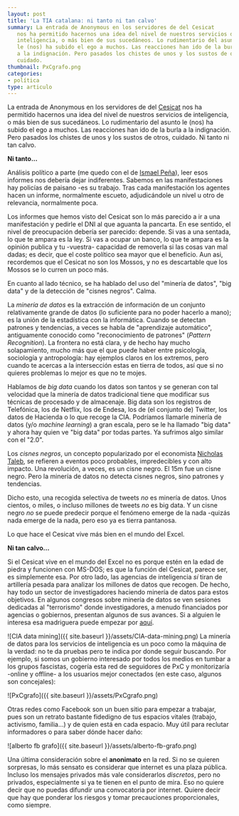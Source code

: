 ```yaml
---
layout: post
title: 'La TIA catalana: ni tanto ni tan calvo'
summary: La entrada de Anonymous en los servidores de del Cesicat 
   nos ha permitido hacernos una idea del nivel de nuestros servicios de 
   inteligencia, o más bien de sus sucedáneos. Lo rudimentario del asunto 
   le (nos) ha subido el ego a muchos. Las reacciones han ido de la burla 
   a la indignación. Pero pasados los chistes de unos y los sustos de otros, 
   cuidado.
thumbnail: PxCgrafo.png
categories:
- política
type: articulo
---
```


La entrada de Anonymous en los servidores de del [Cesicat](https://www.cesicat.cat/) 
nos ha permitido hacernos una idea del nivel de nuestros servicios de 
inteligencia, o más bien de sus sucedáneos. Lo rudimentario del asunto 
le (nos) ha subido el ego a muchos. Las reacciones han ido de la burla 
a la indignación. Pero pasados los chistes de unos y los sustos de otros, 
cuidado. Ni tanto ni tan calvo.

**Ni tanto...**

Análisis político a parte (me quedo con el de [Ismael Peña](http://ictlogy.net/sociedadred/20131028-el-falso-espionaje-del-cesicat-y-el-ciudadano-como-enemigo/)), 
leer esos informes nos debería dejar indiferentes. 
Sabemos en las manifestaciones hay policías de paisano -es su trabajo. 
Tras cada manifestación los agentes hacen un informe, normalmente escueto, 
adjudicándole un nivel u otro de relevancia, normalmente poca.

Los informes que hemos visto del Cesicat son lo más parecido a ir a una 
manifestación y pedirle el DNI al que aguanta la pancarta. En ese sentido, 
el nivel de preocupación debería ser parecido: depende. Si vas a una sentada, 
lo que te ampara es la ley. Si vas a ocupar un banco, lo que te ampara es 
la opinión publica y tu -vuestra- capacidad de removerla si las cosas van 
mal dadas; es decir, que el coste político sea mayor que el beneficio. 
Aun asi, recordemos que el Cesicat no son los Mossos, y no es descartable 
que los Mossos se lo curren un poco más.

En cuanto al lado técnico, se ha hablado del uso del "minería de datos", 
"big data" y de la detección de "cisnes negros". Calma.

La _minería de datos_ es la extracción de información de un conjunto 
relativamente grande de datos (lo suficiente para no poder hacerlo a mano); 
es la unión de la estadística con la informática. Cuando se detectan patrones 
y tendencias, a veces se habla de "aprendizaje automático", antiguamente 
conocido como "reconocimiento de patrones" (_Pattern Recognition_). 
La frontera no está clara, y de hecho hay mucho solapamiento, mucho más que 
el que puede haber entre psicología, sociología y antropología: hay ejemplos 
claros en los extremos, pero cuando te acercas a la intersección estas en 
tierra de todos, así que si no quieres problemas lo mejor es que no te mojes.

Hablamos de _big data_ cuando los datos son tantos y se generan con tal 
velocidad que la minería de datos tradicional tiene que modificar sus técnicas 
de procesado y de almacenaje. Big data son los registros de Telefónica, 
los de Netflix, los de Endesa, los de (el conjunto de) Twitter, los datos 
de Hacienda o lo que recoge la CIA. Podríamos llamarle minería de datos 
(y/o _machine learning_) a gran escala, pero se le ha llamado "big data" 
y ahora hay quien ve "big data" por todas partes. Ya sufrimos algo similar con el "2.0".

Los _cisnes negros_, un concepto popularizado por el economista [Nicholas Taleb](http://www.casadellibro.com/libro-el-cisne-negro-el-impacto-de-lo-altamente-improbable/9788449320774/1178810), se refieren a eventos poco probables, impredecibles y con alto impacto. Una revolución, a veces, es un cisne negro. El 15m fue un cisne negro. Pero la minería de datos no detecta cisnes negros, sino patrones y tendencias.

Dicho esto, una recogida selectiva de tweets _no_ es minería de datos. 
Unos cientos, o miles, o incluso millones de tweets _no_ es big data. 
Y un cisne negro _no_ se puede predecir porque el fenómeno emerge de la 
nada -quizás nada emerge de la nada, pero eso ya es tierra pantanosa.

Lo que hace el Cesicat vive más bien en el mundo del Excel.

**Ni tan calvo...**

Si el Cesicat vive en el mundo del Excel no es porque estén en la edad 
de piedra y funcionen con MS-DOS; es que la función del Cesicat, parece ser, 
es simplemente esa. Por otro lado, las agencias de inteligencia _sí_ tiran 
de artillería pesada para analizar los millones de datos que recogen. 
De hecho, hay todo un sector de investigadores haciendo minería de datos 
para estos objetivos. En algunos congresos sobre minería de datos se ven 
sesiones dedicadas al "terrorismo" donde investigadores, a menudo financiados 
por agencias o gobiernos, presentan algunos de sus avances. Si a alguien le 
interesa esa madriguera puede empezar por [aquí](http://dblp.org/search/#query=terrorism&qp=H1.205:W1.4:F1.4:F2.4:F3.4:F4.4).

![CIA data mining]({{ site.baseurl }}/assets/CIA-data-mining.png)
La minería de datos para los servicios de inteligencia es un poco como 
la máquina de la verdad: no te da pruebas pero te indica por donde seguir buscando. 
Por ejemplo, si somos un gobierno interesado por todos los medios en tumbar a los 
grupos fascistas, cogería esta red de seguidores de PxC y monitorizaría -online y offline- 
a los usuarios mejor conectados (en este caso, algunos son concejales):

![PxCgrafo]({{ site.baseurl }}/assets/PxCgrafo.png)

Otras redes como Facebook son un buen sitio para empezar a trabajar, 
pues son un retrato bastante fidedigno de tus espacios vitales (trabajo, activismo, familia...) 
y de quien está en cada espacio. Muy útil para reclutar informadores o 
para saber dónde hacer daño:

![alberto fb grafo]({{ site.baseurl }}/assets/alberto-fb-grafo.png)

Una última consideración sobre el **anonimato** en la red. Si no se 
quieren sorpresas, lo más sensato es considerar que internet es una plaza pública. 
Incluso los mensajes privados más vale considerarlos _discretos_, pero no privados, 
especialmente si ya te tienen en el punto de mira. Eso no quiere decir 
que no puedas difundir una convocatoria por internet. Quiere decir que hay 
que ponderar los riesgos y tomar precauciones proporcionales, como siempre.

